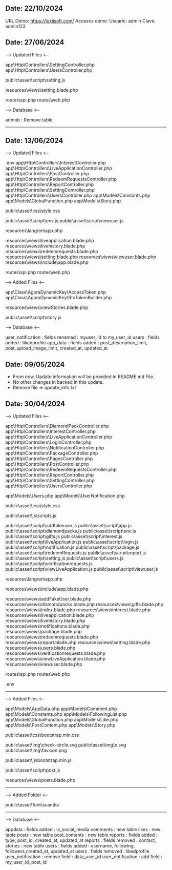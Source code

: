 ## Date: 22/10/2024 ##

URL Demo: https://luxiisoft.com/
Accesos demo:
Usuario: admin
Clave: admin123

## Date: 27/06/2024  ##

--> Updated Files <--

app\Http\Controllers\SettingController.php
app\Http\Controllers\UsersController.php

public\asset\script\setting.js

resources\views\setting.blade.php

routes\api.php
routes\web.php

--> Database <--

admob : Remove table

________________________________________________________________________________

## Date: 13/06/2024  ##

--> Updated Files <--

.env
app\Http\Controllers\InterestController.php
app\Http\Controllers\LiveApplicationController.php
app\Http\Controllers\PostController.php
app\Http\Controllers\RedeemRequestsController.php
app\Http\Controllers\ReportController.php
app\Http\Controllers\SettingController.php
app\Http\Controllers\UsersController.php
app\Models\Constants.php
app\Models\GlobalFunction.php
app\Models\Story.php

public\asset\css\style.css

public\asset\script\env.js
public\asset\script\viewuser.js

resources\lang\en\app.php

resources\views\liveapplication.blade.php
resources\views\livehistory.blade.php
resources\views\redeemrequests.blade.php
resources\views\setting.blade.php
resources\views\viewuser.blade.php
resources\views\include\app.blade.php

routes\api.php
routes\web.php

--> Added Files <--

app\Class\AgoraDynamicKey\AccessToken.php
app\Class\AgoraDynamicKey\RtcTokenBuilder.php

resources\views\viewStories.blade.php

public\asset\script\story.js


--> Database <--

user_notification : fields renamed : myuser_id to my_user_id
users : fields added : likedprofile
app_data : fields added : post_description_limit, post_upload_image_limit, created_at, updated_at



## Date: 09/05/2024  ##

- From now, Update information will be provided in README.md File.
- No other changes in backed in this update.
- Remove file => update_info.txt



## Date: 30/04/2024  ##

--> Updated Files <--

app\Http\Controllers\DiamondPackController.php
app\Http\Controllers\InterestController.php
app\Http\Controllers\LiveApplicationController.php
app\Http\Controllers\LoginController.php
app\Http\Controllers\NotificationController.php
app\Http\Controllers\PackageController.php
app\Http\Controllers\PagesController.php
app\Http\Controllers\PostController.php
app\Http\Controllers\RedeemRequestsController.php
app\Http\Controllers\ReportController.php
app\Http\Controllers\SettingController.php
app\Http\Controllers\UsersController.php

app\Models\Users.php
app\Models\UserNotification.php

public\asset\css\style.css

public\asset\js\scripts.js

public\asset\script\addfakeuser.js
public\asset\script\app.js
public\asset\script\diamondpacks.js
public\asset\script\env.js
public\asset\script\gifts.js
public\asset\script\interest.js
public\asset\script\liveApplication.js
public\asset\script\login.js
public\asset\script\notification.js
public\asset\script\package.js
public\asset\script\redeemRequests.js
public\asset\script\report.js
public\asset\script\setting.js
public\asset\script\users.js
public\asset\script\verificationrequests.js
public\asset\script\viewLiveApplication.js
public\asset\script\viewuser.js

resources\lang\en\app.php

resources\views\include\app.blade.php

resources\views\addFakeUser.blade.php
resources\views\diamondpacks.blade.php
resources\views\gifts.blade.php
resources\views\index.blade.php
resources\views\interest.blade.php
resources\views\liveapplication.blade.php
resources\views\livehistory.blade.php
resources\views\notifications.blade.php
resources\views\package.blade.php
resources\views\redeemrequests.blade.php
resources\views\report.blade.php
resources\views\setting.blade.php
resources\views\users.blade.php
resources\views\verificationrequests.blade.php
resources\views\viewLiveApplication.blade.php
resources\views\viewuser.blade.php


routes\api.php
routes\web.php

.env


-----------------------------------------------------

--> Added Files <--

app\Models\AppData.php
app\Models\Comment.php
app\Models\Constants.php
app\Models\FollowingList.php
app\Models\GlobalFunction.php
app\Models\Like.php
app\Models\PostContent.php
app\Models\Story.php

public\asset\css\bootstrap.min.css

public\asset\img\check-circle.svg
public\asset\img\x.svg
public\asset\img\favicon.png

public\asset\js\bootstrap.min.js

public\asset\script\post.js

resources\views\posts.blade.php

-----------------------------------------------------

--> Added Folder <--

public\asset\font\scandia

-----------------------------------------------------

--> Database <--

appdata : fields added : is_social_media
comments : new table
likes : new table
posts : new table
post_contents : new table
reports : fields added : type, post_id, created_at, updated_at
reports : fields removed : contact,
stories : new table
users : fields added : username, following, followers,created_at, updated_at
users : fields removed : likedprofile
user_notification : remove field : data_user_id
user_notification : add field : my_user_id, post_id